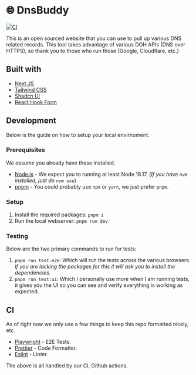 # 🌐 DnsBuddy

[![CI](https://github.com/Baker/dnsbuddy.co/actions/workflows/ci.yml/badge.svg)](https://github.com/Baker/dnsbuddy.co/actions/workflows/ci.yml)

This is an open sourced website that you can use to pull up various DNS related records. This tool takes advantage of various DOH APIs (DNS over HTTPS), so thank you to those who run those (Google, Cloudflare, etc.)

## Built with

- [Next JS](https://nextjs.org/)
- [Tailwind CSS](https://tailwindcss.com/)
- [Shadcn UI](https://ui.shadcn.com)
- [React Hook Form](https://www.react-hook-form.com/)

## Development

Below is the guide on how to setup your local envirnoment.

### Prerequisites

We _assume_ you already have these installed.

- [Node.js](https://nodejs.org/en) - We expect you to running at least Node 18.17. (_If you have `nvm` installed, just do `nvm use`_)
- [pnpm](https://pnpm.io/) - You could probably use `npm` or `yarn`, we just prefer `pnpm`.

### Setup

1. Install the required packages: `pnpm i`
2. Run the local webserver: `pnpm run dev`

### Testing

Below are the two primary commands to run for tests:

1. `pnpm run test:e2e`: Which will run the tests across the various browsers. _If you are lacking the packages for this it will ask you to install the dependencies._
2. `pnpm run test:ui`: Which I personally use more when I am running tests, it gives you the UI so you can see and verify everything is working as expected.

## CI

As of right now we only use a few things to keep this repo formatted nicely, etc.

- [Playwright](https://playwright.dev/) - E2E Tests.
- [Prettier](https://prettier.io/) - Code Formatter.
- [Eslint](https://eslint.org/) - Linter.

The above is all handled by our CI, Github actions.
